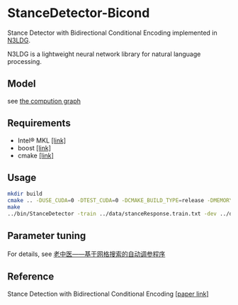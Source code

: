 # StanceDetector-Bicond
Stance Detector with Bidirectional Conditional Encoding implemented in [N3LDG](http://xbna.pku.edu.cn/EN/10.13209/j.0479-8023.2018.065).

N3LDG is a lightweight neural network library for natural language processing.
## Model
see [the compution graph](https://github.com/m0dulo/StanceDetector-Bicond/blob/master/StanceDetector/model/ComputionGraph.h)
## Requirements
* Intel® MKL [[link]](https://software.intel.com/en-us/mkl)
* boost [[link]](https://www.boost.org/)
* cmake [[link]](https://cmake.org/)

## Usage
```bash
mkdir build
cmake .. -DUSE_CUDA=0 -DTEST_CUDA=0 -DCMAKE_BUILD_TYPE=release -DMEMORY=custom -DMKL=1
make
../bin/StanceDetector -train ../data/stanceResponse.train.txt -dev ../data/stanceResponse.dev -test ../data/stanceResponse.test.txt -option ../data/option.debug
```
## Parameter tuning
For details, see [老中医——基于网格搜索的自动调参程序](https://github.com/m0dulo/laozhongyi)

## Reference
Stance Detection with Bidirectional Conditional Encoding [[paper link]](https://www.aclweb.org/anthology/D16-1084)
